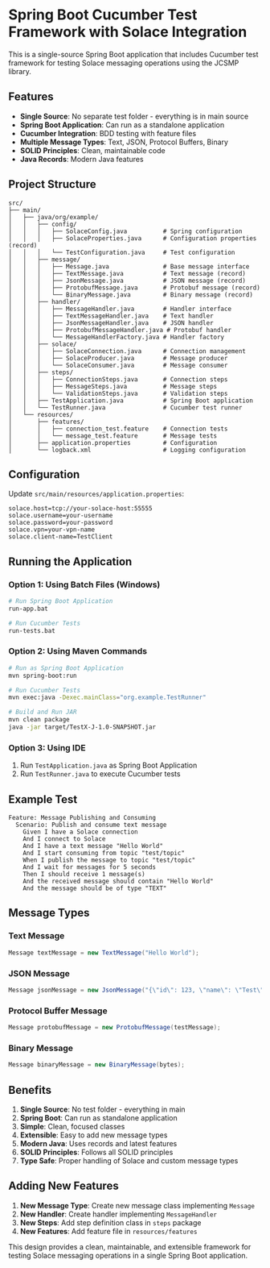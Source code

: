 # Spring Boot Cucumber Test Framework with Solace Integration

This is a single-source Spring Boot application that includes Cucumber test framework for testing Solace messaging operations using the JCSMP library.

## Features

- **Single Source**: No separate test folder - everything is in main source
- **Spring Boot Application**: Can run as a standalone application
- **Cucumber Integration**: BDD testing with feature files
- **Multiple Message Types**: Text, JSON, Protocol Buffers, Binary
- **SOLID Principles**: Clean, maintainable code
- **Java Records**: Modern Java features

## Project Structure

```
src/
├── main/
│   ├── java/org/example/
│   │   ├── config/
│   │   │   ├── SolaceConfig.java          # Spring configuration
│   │   │   ├── SolaceProperties.java      # Configuration properties (record)
│   │   │   └── TestConfiguration.java     # Test configuration
│   │   ├── message/
│   │   │   ├── Message.java               # Base message interface
│   │   │   ├── TextMessage.java           # Text message (record)
│   │   │   ├── JsonMessage.java           # JSON message (record)
│   │   │   ├── ProtobufMessage.java       # Protobuf message (record)
│   │   │   └── BinaryMessage.java         # Binary message (record)
│   │   ├── handler/
│   │   │   ├── MessageHandler.java        # Handler interface
│   │   │   ├── TextMessageHandler.java    # Text handler
│   │   │   ├── JsonMessageHandler.java    # JSON handler
│   │   │   ├── ProtobufMessageHandler.java # Protobuf handler
│   │   │   └── MessageHandlerFactory.java # Handler factory
│   │   ├── solace/
│   │   │   ├── SolaceConnection.java      # Connection management
│   │   │   ├── SolaceProducer.java        # Message producer
│   │   │   └── SolaceConsumer.java        # Message consumer
│   │   ├── steps/
│   │   │   ├── ConnectionSteps.java       # Connection steps
│   │   │   ├── MessageSteps.java          # Message steps
│   │   │   └── ValidationSteps.java       # Validation steps
│   │   ├── TestApplication.java           # Spring Boot application
│   │   └── TestRunner.java                # Cucumber test runner
│   └── resources/
│       ├── features/
│       │   ├── connection_test.feature    # Connection tests
│       │   └── message_test.feature       # Message tests
│       ├── application.properties         # Configuration
│       └── logback.xml                    # Logging configuration
```

## Configuration

Update `src/main/resources/application.properties`:

```properties
solace.host=tcp://your-solace-host:55555
solace.username=your-username
solace.password=your-password
solace.vpn=your-vpn-name
solace.client-name=TestClient
```

## Running the Application

### Option 1: Using Batch Files (Windows)
```bash
# Run Spring Boot Application
run-app.bat

# Run Cucumber Tests
run-tests.bat
```

### Option 2: Using Maven Commands
```bash
# Run as Spring Boot Application
mvn spring-boot:run

# Run Cucumber Tests
mvn exec:java -Dexec.mainClass="org.example.TestRunner"

# Build and Run JAR
mvn clean package
java -jar target/TestX-J-1.0-SNAPSHOT.jar
```

### Option 3: Using IDE
1. Run `TestApplication.java` as Spring Boot Application
2. Run `TestRunner.java` to execute Cucumber tests

## Example Test

```gherkin
Feature: Message Publishing and Consuming
  Scenario: Publish and consume text message
    Given I have a Solace connection
    And I connect to Solace
    And I have a text message "Hello World"
    And I start consuming from topic "test/topic"
    When I publish the message to topic "test/topic"
    And I wait for messages for 5 seconds
    Then I should receive 1 message(s)
    And the received message should contain "Hello World"
    And the message should be of type "TEXT"
```

## Message Types

### Text Message
```java
Message textMessage = new TextMessage("Hello World");
```

### JSON Message
```java
Message jsonMessage = new JsonMessage("{\"id\": 123, \"name\": \"Test\"}");
```

### Protocol Buffer Message
```java
Message protobufMessage = new ProtobufMessage(testMessage);
```

### Binary Message
```java
Message binaryMessage = new BinaryMessage(bytes);
```

## Benefits

1. **Single Source**: No test folder - everything in main
2. **Spring Boot**: Can run as standalone application
3. **Simple**: Clean, focused classes
4. **Extensible**: Easy to add new message types
5. **Modern Java**: Uses records and latest features
6. **SOLID Principles**: Follows all SOLID principles
7. **Type Safe**: Proper handling of Solace and custom message types

## Adding New Features

1. **New Message Type**: Create new message class implementing `Message`
2. **New Handler**: Create handler implementing `MessageHandler`
3. **New Steps**: Add step definition class in `steps` package
4. **New Features**: Add feature file in `resources/features`

This design provides a clean, maintainable, and extensible framework for testing Solace messaging operations in a single Spring Boot application.
